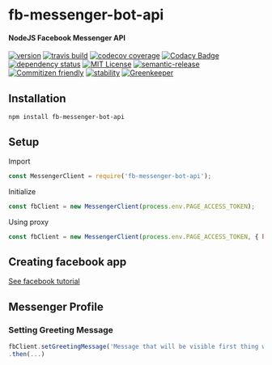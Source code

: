 # fb-messenger-bot-api
#### NodeJS Facebook Messenger API
[![version](https://img.shields.io/npm/v/fb-messenger-bot-api.svg)](http://npm.im/fb-messenger-bot-api)
[![travis build](https://img.shields.io/travis/crisboarna/fb-messenger-bot-api.svg)](https://travis-ci.org/crisboarna/fb-messenger-bot-api)
[![codecov coverage](https://img.shields.io/codecov/c/github/crisboarna/fb-messenger-bot-api.svg)](https://codecov.io/gh/crisboarna/fb-messenger-bot-api)
[![Codacy Badge](https://api.codacy.com/project/badge/Grade/8d87ae38dea34aa09d0daa0ab81b81cd)](https://www.codacy.com/app/crisboarna/fb-messenger-bot-api?utm_source=github.com&amp;utm_medium=referral&amp;utm_content=crisboarna/fb-messenger-bot-api&amp;utm_campaign=Badge_Grade)
[![dependency status](https://img.shields.io/david/crisboarna/fb-messenger-bot-api.svg)](https://david-dm.org/crisboarna/fb-messenger-bot-api)
[![MIT License](https://img.shields.io/npm/l/fb-messenger-bot-api.svg)](http://opensource.org/licenses/MIT)
[![semantic-release](https://img.shields.io/badge/%20%20%F0%9F%93%A6%F0%9F%9A%80-semantic--release-e10079.svg?style=flat-square)](https://github.com/semantic-release/semantic-release)
[![Commitizen friendly](https://img.shields.io/badge/commitizen-friendly-brightgreen.svg?style=flat-square)](http://commitizen.github.io/cz-cli/)
[![stability](http://badges.github.io/stability-badges/dist/stable.svg)](http://github.com/badges/stability-badges)
[![Greenkeeper](https://badges.greenkeeper.io/crisboarna/fb-messenger-bot-api.svg)](https://greenkeeper.io/)

## Installation

```
npm install fb-messenger-bot-api
```
## Setup

Import
```javascript
const MessengerClient = require('fb-messenger-bot-api');
```
Initialize
```javascript
const fbClient = new MessengerClient(process.env.PAGE_ACCESS_TOKEN);
```
Using proxy
```javascript
const fbClient = new MessengerClient(process.env.PAGE_ACCESS_TOKEN, { hostname:process.env.PROXY_HOST, port: process.env.PROXY_PORT });
```

## Creating facebook app
[See facebook tutorial](https://developers.facebook.com/docs/messenger-platform/guides/quick-start)

## Messenger Profile
### Setting Greeting Message
```javascript
fbClient.setGreetingMessage('Message that will be visible first thing when opening chat window with your bot/page')
.then(...)
```